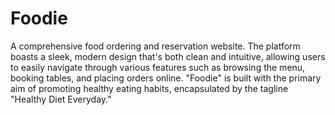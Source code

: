 # Foodie
A comprehensive food ordering and reservation website.
The platform boasts a sleek, modern design that's both clean and intuitive, allowing users to easily navigate through various features such as browsing the menu, booking tables, and placing orders online. "Foodie" is built with the primary aim of promoting healthy eating habits, encapsulated by the tagline "Healthy Diet Everyday."
